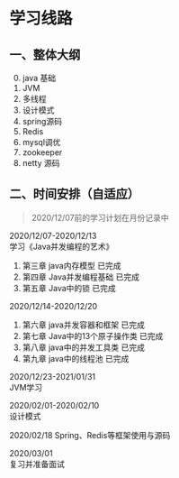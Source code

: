# 学习线路
## 一、整体大纲
0. java 基础
1. JVM
2. 多线程
3. 设计模式
4. spring源码
5. Redis
6. mysql调优
7. zookeeper
8. netty 源码  

## 二、时间安排（自适应） 
> 2020/12/07前的学习计划在月份记录中   

2020/12/07-2020/12/13   
学习《Java并发编程的艺术》  
1. 第三章 java内存模型  已完成
2. 第四章 Java并发编程基础  已完成
3. 第五章 Java中的锁   已完成  

2020/12/14-2020/12/20  
1. 第六章 java并发容器和框架     已完成  
2. 第七章 Java中的13个原子操作类     已完成  
3. 第八章 java中的并发工具类     已完成  
4. 第九章 java中的线程池   已完成  
 
2020/12/23-2021/01/31  
JVM学习

2020/02/01-2020/02/10  
设计模式

2020/02/18
Spring、Redis等框架使用与源码  

2020/03/01  
复习并准备面试  




